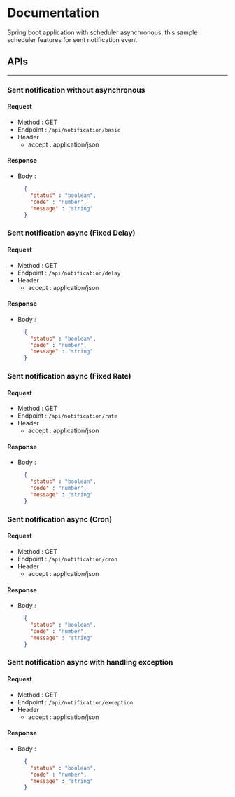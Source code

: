 # Documentation

Spring boot application with scheduler asynchronous, this sample scheduler features for sent notification event

## APIs

---
### Sent notification without asynchronous

#### Request
- Method : GET
- Endpoint : ``/api/notification/basic``
- Header
  - accept : application/json

#### Response
- Body :
    ```json
      {
        "status" : "boolean",
        "code" : "number",
        "message" : "string"
      }
    ```

### Sent notification async (Fixed Delay)

#### Request
- Method : GET
- Endpoint : ``/api/notification/delay``
- Header
    - accept : application/json

#### Response
- Body :
    ```json
      {
        "status" : "boolean",
        "code" : "number",
        "message" : "string"
      }
    ```

### Sent notification async (Fixed Rate)

#### Request
- Method : GET
- Endpoint : ``/api/notification/rate``
- Header
    - accept : application/json

#### Response
- Body :
    ```json
      {
        "status" : "boolean",
        "code" : "number",
        "message" : "string"
      }
    ```

### Sent notification async (Cron)

#### Request
- Method : GET
- Endpoint : ``/api/notification/cron``
- Header
    - accept : application/json

#### Response
- Body :
    ```json
      {
        "status" : "boolean",
        "code" : "number",
        "message" : "string"
      }
    ```

### Sent notification async with handling exception

#### Request
- Method : GET
- Endpoint : ``/api/notification/exception``
- Header
    - accept : application/json

#### Response
- Body :
    ```json
      {
        "status" : "boolean",
        "code" : "number",
        "message" : "string"
      }
    ```

